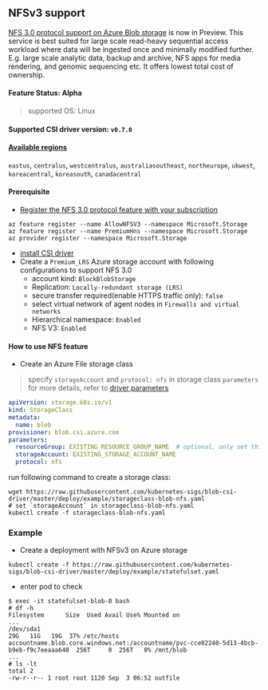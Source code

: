 ## NFSv3 support
[NFS 3.0 protocol support on Azure Blob storage](https://docs.microsoft.com/en-us/azure/storage/blobs/network-file-system-protocol-support) is now in Preview. This service is best suited for large scale read-heavy sequential access workload where data will be ingested once and minimally modified further. E.g. large scale analytic data, backup and archive, NFS apps for media rendering, and genomic sequencing etc. It offers lowest total cost of ownership.

#### Feature Status: Alpha
> supported OS: Linux

#### Supported CSI driver version: `v0.7.0`

#### [Available regions](https://azure.microsoft.com/en-us/updates/nfs-30-support-for-azure-blob-storage-preview-region-expansion/)
`eastus`, `centralus`, `westcentralus`, `australiasoutheast`, `northeurope`, `ukwest`, `koreacentral`, `koreasouth`, `canadacentral`

#### Prerequisite
 - [Register the NFS 3.0 protocol feature with your subscription](https://docs.microsoft.com/en-us/azure/storage/blobs/network-file-system-protocol-support-how-to#step-1-register-the-nfs-30-protocol-feature-with-your-subscription)
```console
az feature register --name AllowNFSV3 --namespace Microsoft.Storage
az feature register --name PremiumHns --namespace Microsoft.Storage
az provider register --namespace Microsoft.Storage
```

 - [install CSI driver](https://github.com/kubernetes-sigs/blob-csi-driver/blob/master/docs/install-csi-driver-master.md)
 - Create a `Premium_LRS` Azure storage account with following configurations to support NFS 3.0
   - account kind: `BlockBlobStorage`
   - Replication: `Locally-redundant storage (LRS)`
   - secure transfer required(enable HTTPS traffic only): `false`
   - select virtual network of agent nodes in `Firewalls and virtual networks`
   - Hierarchical namespace: `Enabled`
   - NFS V3: `Enabled`

#### How to use NFS feature
 - Create an Azure File storage class
> specify `storageAccount` and `protocol: nfs` in storage class `parameters`
> </br>for more details, refer to [driver parameters](../../../docs/driver-parameters.md)
```yaml
apiVersion: storage.k8s.io/v1
kind: StorageClass
metadata:
  name: blob
provisioner: blob.csi.azure.com
parameters:
  resourceGroup: EXISTING_RESOURCE_GROUP_NAME  # optional, only set this when storage account is not in the same resource group as agent node
  storageAccount: EXISTING_STORAGE_ACCOUNT_NAME
  protocol: nfs
```

run following command to create a storage class:
```console
wget https://raw.githubusercontent.com/kubernetes-sigs/blob-csi-driver/master/deploy/example/storageclass-blob-nfs.yaml
# set `storageAccount` in storageclass-blob-nfs.yaml
kubectl create -f storageclass-blob-nfs.yaml
```

### Example
 - Create a deployment with NFSv3 on Azure storage
```console
kubectl create -f https://raw.githubusercontent.com/kubernetes-sigs/blob-csi-driver/master/deploy/example/statefulset.yaml
```

 - enter pod to check
```console
$ exec -it statefulset-blob-0 bash
# df -h
Filesystem      Size  Used Avail Use% Mounted on
...
/dev/sda1                                                                                 29G   11G   19G  37% /etc/hosts
accountname.blob.core.windows.net:/accountname/pvc-cce02240-5d13-4bcb-b9eb-f9c7eeaaa640  256T     0  256T   0% /mnt/blob
...
# ls -lt
total 2
-rw-r--r-- 1 root root 1120 Sep  3 06:52 outfile
```
